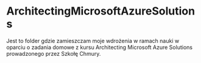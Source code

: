 # ArchitectingMicrosoftAzureSolutions
Jest to folder gdzie zamieszczam moje wdrożenia w ramach nauki w oparciu o zadania domowe z kursu Architecting Microsoft Azure Solutions prowadzonego przez Szkołę Chmury.
